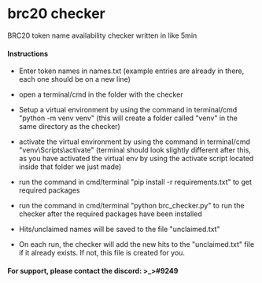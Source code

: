 # brc20 checker
BRC20 token name availability checker written in like 5min


#### Instructions
- Enter token names in names.txt (example entries are already in there, each one should be on a new line)
- open a terminal/cmd in the folder with the checker
- Setup a virtual environment by using the command in terminal/cmd "python -m venv venv" (this will create a folder called "venv" in the same directory as the checker)
- activate the virtual environment by using the command in terminal/cmd "venv\Scripts\activate" (terminal should look slightly different after this, as you have activated the virtual env by using the activate script located inside that folder we just made)
- run the command in cmd/terminal "pip install -r requirements.txt" to get required packages
- run the command in cmd/terminal "python brc_checker.py" to run the checker after the required packages have been installed

- Hits/unclaimed names will be saved to the file "unclaimed.txt"
- On each run, the checker will add the new hits to the "unclaimed.txt" file if it already exists. If not, this file is created for you.

#### For support, please contact the discord: >_>#9249
